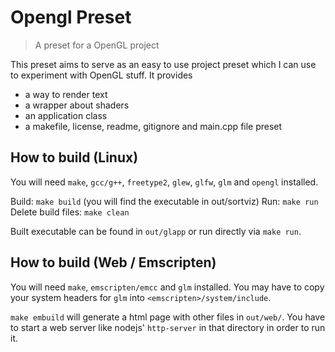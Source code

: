 # Opengl Preset

> A preset for a OpenGL project

This preset aims to serve as an easy to use project preset which I can use
to experiment with OpenGL stuff. It provides
- a way to render text
- a wrapper about shaders
- an application class
- a makefile, license, readme, gitignore and main.cpp file preset

## How to build (Linux)
You will need `make`, `gcc/g++`, `freetype2`, `glew`, `glfw`, `glm` and `opengl` installed.

Build: `make build` (you will find the executable in out/sortviz)
Run: `make run`
Delete build files: `make clean`

Built executable can be found in `out/glapp` or run directly via `make run`.

## How to build (Web / Emscripten)
You will need `make`, `emscripten/emcc` and `glm` installed.
You may have to copy your system headers for `glm` into `<emscripten>/system/include`.

`make embuild` will generate a html page with other files in `out/web/`.
You have to start a web server like nodejs' `http-server` in that directory in order to run it.
